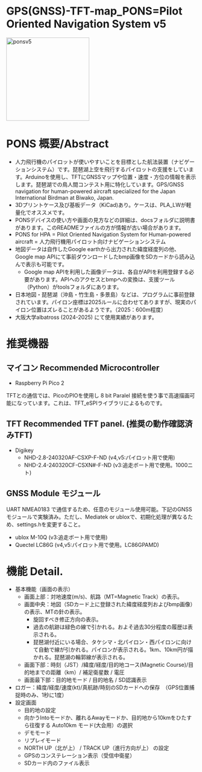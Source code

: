 # GPS(GNSS)-TFT-map_PONS=Pilot Oriented Navigation System v5
<img width="220" alt="ponsv5" src="https://github.com/user-attachments/assets/42279b57-4c61-43eb-a7d4-d60ea7dddddf" />

# PONS 概要/Abstract
 * 人力飛行機のパイロットが使いやすいことを目標とした航法装置（ナビゲーションシステム）です。琵琶湖上空を飛行するパイロットの支援をしています。Arduinoを使用し、TFTにGNSSマップや位置・速度・方位の情報を表示します。琵琶湖での鳥人間コンテスト用に特化しています。GPS/GNSS navigation for human-powered aircraft specialized for the Japan International Birdman at Biwako, Japan.
 * 3Dプリントケース及び基板データ（KiCad)あり。ケースは、PLA_LWが軽量化でオススメです。
 * PONSデバイスの使い方や画面の見方などの詳細は、docsフォルダに説明書があります。このREADMEファイルの方が情報が古い場合があります。
 * PONS for HPA = Pilot Oriented Navigation System for Human-powered aircraft = 人力飛行機用パイロット向けナビゲーションシステム
 * 地図データは自作したGoogle earthから出力された緯度経度列の他、Google map APIにて事前ダウンロードしたbmp画像をSDカードから読み込んで表示も可能です。
   * Google map APIを利用した画像データは、各自がAPIを利用登録する必要があります。APIへのアクセスとbmpへの変換は、支援ツール（Python）がtoolsフォルダにあります。
 * 日本地図・琵琶湖（沖島・竹生島・多景島）などは、プログラムに事前登録されています。パイロン座標は2025ルールに合わせてありますが、現実のパイロン位置はズレることがあるようです。（2025：600m程度）
 * 大阪大学albatross (2024-2025) にて使用実績があります。

# 推奨機器
## マイコン  Recommended Microcontroller
 * Raspberry Pi Pico 2
   
 TFTとの通信では、PicoのPIOを使用し 8 bit Paralel 接続を使う事で高速描画可能になっています。これは、TFT_eSPIライブラリによるものです。

## TFT  Recommended TFT panel. (推奨の動作確認済みTFT)
 * Digikey
   * NHD-2.8-240320AF-CSXP-F-ND (v4,v5:パイロット用で使用)
   * NHD-2.4-240320CF-CSXN#-F-ND (v3:追走ボート用で使用。1000ニト)

## GNSS Module モジュール
 UART NMEA0183 で通信するため、任意のモジュール使用可能。下記のGNSSモジュールで実験済み。ただし、Mediatek or ubloxで、初期化処理が異なるため、settings.hを変更すること。
 * ublox M-10Q (v3:追走ボート用で使用)
 * Quectel LC86G (v4,v5:パイロット用で使用。LC86GPAMD)

# 機能 Detail.
 * 基本機能（画面の表示）
    * 画面上部：対地速度(m/s)、航路（MT=Magnetic Track）の表示。
    * 画面中央：地図（SDカード上に登録された緯度経度列およびbmp画像）の表示、MTの針の表示。
      * 旋回すべき修正方向の表示。
      * 過去の航跡は緑色の線で引かれる。およそ過去30分程度の履歴は表示される。
      * 琵琶湖付近にいる場合、タケシマ・北パイロン・西パイロンに向けて自動で線が引かれる。パイロンが表示される。1km、10km円が描かれる。琵琶湖の輪郭線が表示される。
    * 画面下部：時刻（JST）/緯度/経度/目的地コース(Magnetic Course)/目的地までの距離（km）/ 補足衛星数 / 電圧
    * 画面最下部：目的地モード / 目的地名 / SD認識表示
 * ロガー：緯度/経度/速度(kt)/真航跡/時刻のSDカードへの保存　（GPS位置捕捉時のみ、1秒に1度）
 * 設定画面
    * 目的地の設定
    * 向かうIntoモードか、離れるAwayモードか、目的地から10kmをひたすら往復する Auto10km モード(大会用）の選択
    * デモモード
    * リプレイモード
    * NORTH UP（北が上） / TRACK UP（進行方向が上） の設定
    * GPSのコンステレーション表示（受信中衛星）
    * SDカード内のファイル表示

